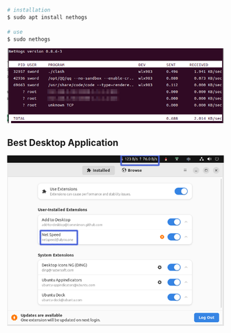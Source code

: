 ```bash
# installation
$ sudo apt install nethogs

# use
$ sudo nethogs
```
![图 1](../../images/429388c4f8295f86195913505f2beec24f79a226e9a32eedcc281cb39eef5adc.png)  


## Best Desktop Application

![图 3](../../images/cd440f4b5b54109de6845816bcaabc9bbc9da18a9895d298ed566caf2c3f8169.png)  

